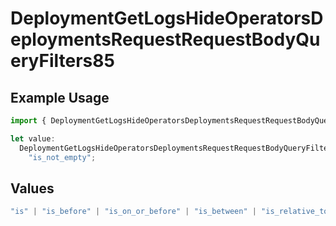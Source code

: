 # DeploymentGetLogsHideOperatorsDeploymentsRequestRequestBodyQueryFilters85

## Example Usage

```typescript
import { DeploymentGetLogsHideOperatorsDeploymentsRequestRequestBodyQueryFilters85 } from "@orq-ai/node/models/operations";

let value:
  DeploymentGetLogsHideOperatorsDeploymentsRequestRequestBodyQueryFilters85 =
    "is_not_empty";
```

## Values

```typescript
"is" | "is_before" | "is_on_or_before" | "is_between" | "is_relative_today" | "is_relative_time" | "is_empty" | "is_not_empty"
```